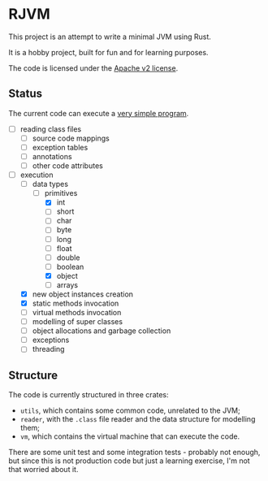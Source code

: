 # RJVM

This project is an attempt to write a minimal JVM using Rust.

It is a hobby project, built for fun and for learning purposes.

The code is licensed under the [Apache v2 license](./LICENSE).

## Status

The current code can execute a [very simple program](./vm/tests/resources/rjvm/SimpleMain.java).

- [ ] reading class files
  - [ ] source code mappings
  - [ ] exception tables
  - [ ] annotations
  - [ ] other code attributes
- [ ] execution
  - [ ] data types
      - [ ] primitives
        - [x] int
        - [ ] short
        - [ ] char
        - [ ] byte
        - [ ] long
        - [ ] float
        - [ ] double
        - [ ] boolean
        - [x] object
        - [ ] arrays
  - [x] new object instances creation
  - [x] static methods invocation
  - [ ] virtual methods invocation
  - [ ] modelling of super classes
  - [ ] object allocations and garbage collection
  - [ ] exceptions
  - [ ] threading

## Structure

The code is currently structured in three crates:

- `utils`, which contains some common code, unrelated to the JVM;
- `reader`, with the `.class` file reader and the data structure for modelling them;
- `vm`, which contains the virtual machine that can execute the code.

There are some unit test and some integration tests - probably not enough, 
but since this is not production code but just a learning exercise,
I'm not that worried about it.
